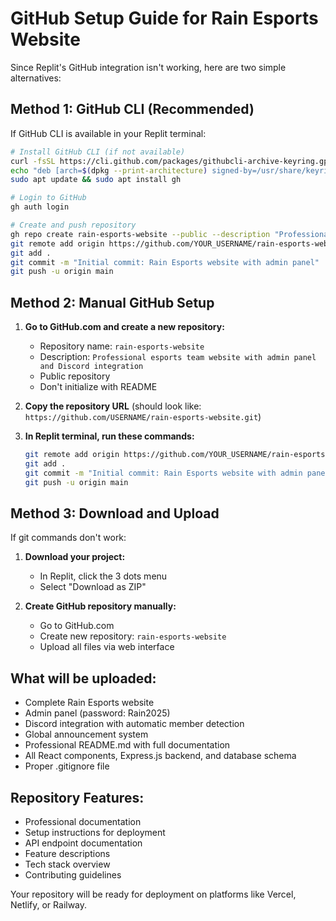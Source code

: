 # GitHub Setup Guide for Rain Esports Website

Since Replit's GitHub integration isn't working, here are two simple alternatives:

## Method 1: GitHub CLI (Recommended)

If GitHub CLI is available in your Replit terminal:

```bash
# Install GitHub CLI (if not available)
curl -fsSL https://cli.github.com/packages/githubcli-archive-keyring.gpg | sudo dd of=/usr/share/keyrings/githubcli-archive-keyring.gpg
echo "deb [arch=$(dpkg --print-architecture) signed-by=/usr/share/keyrings/githubcli-archive-keyring.gpg] https://cli.github.com/packages stable main" | sudo tee /etc/apt/sources.list.d/github-cli.list > /dev/null
sudo apt update && sudo apt install gh

# Login to GitHub
gh auth login

# Create and push repository
gh repo create rain-esports-website --public --description "Professional esports team website with admin panel and Discord integration"
git remote add origin https://github.com/YOUR_USERNAME/rain-esports-website.git
git add .
git commit -m "Initial commit: Rain Esports website with admin panel"
git push -u origin main
```

## Method 2: Manual GitHub Setup

1. **Go to GitHub.com and create a new repository:**
   - Repository name: `rain-esports-website`
   - Description: `Professional esports team website with admin panel and Discord integration`
   - Public repository
   - Don't initialize with README

2. **Copy the repository URL** (should look like: `https://github.com/USERNAME/rain-esports-website.git`)

3. **In Replit terminal, run these commands:**
   ```bash
   git remote add origin https://github.com/YOUR_USERNAME/rain-esports-website.git
   git add .
   git commit -m "Initial commit: Rain Esports website with admin panel"
   git push -u origin main
   ```

## Method 3: Download and Upload

If git commands don't work:

1. **Download your project:**
   - In Replit, click the 3 dots menu
   - Select "Download as ZIP"

2. **Create GitHub repository manually:**
   - Go to GitHub.com
   - Create new repository: `rain-esports-website`
   - Upload all files via web interface

## What will be uploaded:

- Complete Rain Esports website
- Admin panel (password: Rain2025)
- Discord integration with automatic member detection
- Global announcement system
- Professional README.md with full documentation
- All React components, Express.js backend, and database schema
- Proper .gitignore file

## Repository Features:

- Professional documentation
- Setup instructions for deployment
- API endpoint documentation
- Feature descriptions
- Tech stack overview
- Contributing guidelines

Your repository will be ready for deployment on platforms like Vercel, Netlify, or Railway.